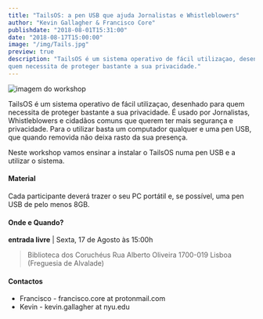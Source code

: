 ```yaml
---
title: "TailsOS: a pen USB que ajuda Jornalistas e Whistleblowers"
author: "Kevin Gallagher & Francisco Core"
publishdate: "2018-08-01T15:31:00"
date: "2018-08-17T15:00:00"
image: "/img/Tails.jpg"
preview: true
description: "TailsOS é um sistema operativo de fácil utilizaçao, desenhado para
quem necessita de proteger bastante a sua privacidade."
---
```


![imagem do workshop](/img/Tails.png)

TailsOS é um sistema operativo de fácil utilizaçao, desenhado para quem necessita
de proteger bastante a sua privacidade. É usado por Jornalistas, Whistleblowers e
cidadãos comuns que querem ter mais segurança e privacidade. Para o utilizar basta
um computador qualquer e uma pen USB, que quando removida não deixa rasto da sua presença.

Neste workshop vamos ensinar a instalar o TailsOS numa pen USB e a utilizar o sistema.


#### Material
Cada participante deverá trazer o seu PC portátil e, se possível, uma pen USB de
pelo menos 8GB.

#### Onde e Quando?
**entrada livre** | Sexta, 17 de Agosto às 15:00h

> Biblioteca dos Coruchéus
Rua Alberto Oliveira
1700-019 Lisboa
(Freguesia de Alvalade)


#### Contactos
* Francisco -  francisco.core at protonmail.com
* Kevin - kevin.gallagher at nyu.edu
